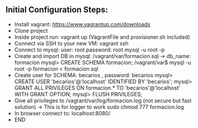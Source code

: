 ## Initial Configuration Steps:
- Install vagrant: https://www.vagrantup.com/downloads
- Clone project
- Inside project run: vagrant up (VagrantFile and provisioner.sh included)
- Connect via SSH to your new VM: vagrant ssh
- Connect to mysql: user: root password: root 
        mysql -u root -p
- Create and import DB in mysql: /vagrant/var/formacion.sql -> db_name: formacion
        mysql> CREATE SCHEMA formacion;
        /vagrant/var$ mysql -u root -p formacion < formacion.sql
- Create user for SCHEMA: becarios , password: becarios
        mysql> CREATE USER 'becarios'@'localhost' IDENTIFIED BY 'becarios';
        mysql> GRANT ALL PRIVILEGES ON formacion.* TO 'becarios'@'localhost' WITH GRANT OPTION;
        mysql> FLUSH PRIVILEGES;
- Give all privileges to /vagrant/var/log/formacion.log (not secure but fast solution) -> This is for logger to work
        sudo chmod 777 formacion.log
- In browser connect to: localhost:8080/
- END
